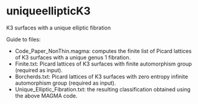 # uniqueellipticK3
K3 surfaces with a unique elliptic fibration

Guide to files:
- Code_Paper_NonThin.magma: computes the finite list of Picard lattices of K3 surfaces with a unique genus 1 fibration.
- Finite.txt: Picard lattices of K3 surfaces with finite automorphism group (required as input).
- Borcherds.txt: Picard lattices of K3 surfaces with zero entropy infinite automorphism group (required as input).
- Unique_Elliptic_Fibration.txt: the resulting classification obtained using the above MAGMA code.
